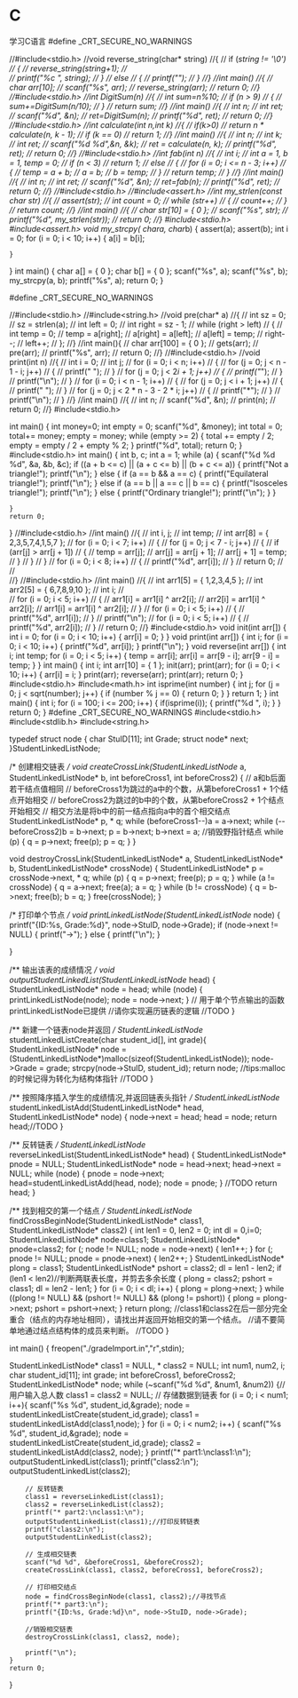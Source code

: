 # C
学习C语言
#define _CRT_SECURE_NO_WARNINGS

//#include<stdio.h>
//void reverse_string(char* string)
//{
//	if (*string != '\0')
//	{
//		reverse_string(string+1);
//	
//	printf("%c ", *string);
//	}
//	else
//	{
//		printf("");
//	}
//}
//int main()
//{
//	char arr[10];
//	scanf("%s", arr);
//	reverse_string(arr);
//	return 0;
//}
//#include<stdio.h>
//int DigitSum(n)
//{
//	int sum=n%10;
//	if (n > 9)
//	{
//		sum+=DigitSum(n/10);
//	}
//	return sum;
//}
//int main()
//{
//	int n;
//	int ret;
//	scanf("%d", &n);
//	ret=DigitSum(n);
//	printf("%d", ret);
//	return 0;
//}
//#include<stdio.h>
//int calculate(int n,int k)
//{
//	if(k>0)
//	return n * calculate(n, k - 1);
//	if (k == 0)
//		return 1;
//}
//int main()
//{
//	int n;
//	int k;
//	int ret;
//	scanf("%d %d",&n, &k);
//	ret = calculate(n, k);
//	printf("%d", ret);
//	return 0;
//}
//#include<stdio.h>
//int fab(int n)
//{
//	int i;
//	int a = 1, b = 1, temp = 0;
//	if (n < 3)
//		return 1;
//	else
//	{
//		for (i = 0; i <= n - 3; i++)
//		{
//			temp = a + b;
//			a = b;
//			b = temp;
//		}
//		return temp;
//	}
//}
//int main()
//{
//	int n;
//	int ret;
//	scanf("%d", &n);
//	ret=fab(n);
//	printf("%d", ret);
//	return 0;
//}
//#include<stdio.h>
//#include<assert.h>
//int my_strlen(const char* str)
//{
//	assert(str);
//	int count = 0;
//	while (*str++)
//	{
//		count++;
//	}
//	return count;
//}
//int main()
//{
//	char str[10] = { 0 };
//	scanf("%s", str);
//	printf("%d", my_strlen(str));
//	return 0;
//}
#include<stdio.h>
#include<assert.h>
void  my_strcpy( char*a, char*b)
{
	assert(a);
	assert(b);
	int i = 0;
	for (i = 0; i < 10; i++)
	{
		a[i] = b[i];

	}
}
int main()
{
	char a[] = { 0 };
	char b[] = { 0 };
	scanf("%s", a);
	scanf("%s", b);
	my_strcpy(a, b);
	printf("%s", a);
	return 0;
}

#define _CRT_SECURE_NO_WARNINGS

//#include<stdio.h>
//#include<string.h>
//void pre(char* a)
//{
//	int sz = 0;
//	sz = strlen(a);
//	int left = 0;
//	int right = sz - 1;
//	while (right > left)
//	{
//		int  temp = 0;
//		temp = a[right];
//		a[right] = a[left];
//		a[left] = temp;
//		right--;
//		left++;
//	};
//}
//int main(){
//	char arr[100] = { 0 };
//	gets(arr);
//	pre(arr);
//	printf("%s", arr);
//	return 0;
//}
//#include<stdio.h>
//void print(int n)
//{
//	int i = 0;
//	int j;
//	for (i = 0; i < n; i++)
//	{
//		for (j = 0; j < n - 1 - i; j++)
//		{
//			printf(" ");
//		}
//		for (j = 0; j < 2*i + 1; j++)
//		{
//			printf("*");
//		}
//		printf("\n");
//	}
//	for (i = 0; i < n - 1; i++)
//	{
//		for (j = 0; j < i + 1; j++)
//		{
//			printf(" ");
//		}
//		for (j = 0; j < 2 * n - 3 - 2 * i; j++)
//		{
//			printf("*");
//		}
//		printf("\n");
//	}
//}
//int main()
//{
//	int n;
//	scanf("%d", &n);
//	print(n);
//	return 0;
//}
#include<stdio.h>

int main()
{
	int money=0;
	int empty = 0;
	scanf("%d", &money);
	int total = 0;
	total+= money;
	empty = money;
	while (empty >= 2)
	{
		total += empty / 2;
		empty = empty / 2 + empty % 2;
	}
	printf("%d", total);
	return 0;
}
#include<stdio.h>
int main()
{
	int  b, c;
	int a = 1;
	while (a)
	{
		scanf("%d %d %d", &a, &b, &c);
		if ((a + b <= c) || (a + c <= b) || (b + c <= a))
		{
			printf("Not a triangle!");
			printf("\n");
		}
		else
		{
			if (a == b && a == c)
			{
				printf("Equilateral triangle!");
				printf("\n");
			}
			else if (a == b || a == c || b == c)
			{
				printf("Isosceles triangle!");
				printf("\n");
			}
			else 
			{
				printf("Ordinary triangle!");
				printf("\n");
			}
		}
		
	}
	return 0;
}
//#include<stdio.h>
//int main()
//{
//	int i, j;
//	int temp;
//	int arr[8] = { 2,3,5,7,4,1,5,7 };
//	for (i = 0; i < 7; i++)
//	{
//		for (j = 0; j < 7 - i; j++)
//		{
//			if (arr[j] > arr[j + 1])
//			{
//				temp = arr[j];
//				arr[j] = arr[j + 1];
//				arr[j + 1] = temp;
//			}
//		}
//	}
//	for (i = 0; i < 8; i++)
//	{
//		printf("%d", arr[i]);
//	}
//	return 0;
//
//		
//}
//#include<stdio.h>
//int main()
//{
//	int arr1[5] = { 1,2,3,4,5 };
//	int arr2[5] = { 6,7,8,9,10 };
//	int i;
//	
//	for (i = 0; i < 5; i++)
//	{
//		arr1[i] = arr1[i] ^ arr2[i];
//		arr2[i] = arr1[i] ^ arr2[i];
//		arr1[i] = arr1[i] ^ arr2[i];
//	}
//	for (i = 0; i < 5; i++)
//	{
//		printf("%d", arr1[i]);
//	}
//	printf("\n");
//	for (i = 0; i < 5; i++)
//	{
//		printf("%d", arr2[i]);
//	}
//	return 0;
//}
#include<stdio.h>
void init(int arr[])
{
	int i = 0;
	for (i = 0; i < 10; i++)
	{
		arr[i] = 0;
	}
}
void print(int arr[])
{
	int i;
	for (i = 0; i < 10; i++)
	{
		printf("%d", arr[i]);
	}
	printf("\n");
}
void reverse(int arr[])
{
	int i;
	int temp;
	for (i = 0; i < 5; i++)
	{
		temp = arr[i];
		arr[i] = arr[9 - i];
		arr[9 - i] = temp;
	}
}
int main()
{
	int i;
	int arr[10] = { 1 };
	init(arr);
	print(arr);
	for (i = 0; i < 10; i++)
	{
		arr[i] = i;
	}
	print(arr);
	reverse(arr);
	print(arr);
	return 0;
}
#include<stdio.h>
#include<math.h>
int  isprime(int number)
{
	int j;
	for (j = 0; j < sqrt(number); j++)
	{
		if (number % j == 0)
		{
			return 0;
		}
	}
	return 1;
}
int main()
{
	int i;
	for (i = 100; i <= 200; i++)
	{
		if(isprime(i));
		{
			printf("%d ", i);
		}
	}
	return 0;
}
#define _CRT_SECURE_NO_WARNINGS
#include<stdio.h>
#include<stdlib.h>
#include<string.h>

typedef struct node {
    char StuID[11];
    int Grade;
    struct node* next;
}StudentLinkedListNode;


/* 创建相交链表 */
void createCrossLink(StudentLinkedListNode* a, StudentLinkedListNode* b, int beforeCross1, int beforeCross2) {
    // a和b后面若干结点值相同
    // beforeCross1为跳过的a中的个数，从第beforeCross1 + 1个结点开始相交
    // beforeCross2为跳过的b中的个数，从第beforeCross2 + 1个结点开始相交
    // 相交方法是将b中的前一结点指向a中的首个相交结点
    StudentLinkedListNode* p, * q;
    while (beforeCross1--)a = a->next;
    while (--beforeCross2)b = b->next;
    p = b->next;
    b->next = a;
    //销毁野指针结点
    while (p) {
        q = p->next;
        free(p);
        p = q;
    }
}

void destroyCrossLink(StudentLinkedListNode* a, StudentLinkedListNode* b, StudentLinkedListNode* crossNode) {
    StudentLinkedListNode* p = crossNode->next, * q;
    while (p) {
        q = p->next;
        free(p);
        p = q;
    }
    while (a != crossNode) {
        q = a->next;
        free(a);
        a = q;
    }
    while (b != crossNode) {
        q = b->next;
        free(b);
        b = q;
    }
    free(crossNode);
}

/* 打印单个节点 */
void printLinkedListNode(StudentLinkedListNode* node) {
    printf("{ID:%s, Grade:%d}", node->StuID, node->Grade);
    if (node->next != NULL) {
        printf("->");
    }
    else {
        printf("\n");
    }

}

/** 输出该表的成绩情况 */
void outputStudentLinkedList(StudentLinkedListNode* head) {
    StudentLinkedListNode* node = head;
    while (node)
    {
        printLinkedListNode(node);
        node = node->next;
    }
    // 用于单个节点输出的函数printLinkedListNode已提供
    //请你实现遍历链表的逻辑
    //TODO
}


/** 新建一个链表node并返回 */
StudentLinkedListNode* studentLinkedListCreate(char student_id[], int grade){
    StudentLinkedListNode* node = (StudentLinkedListNode*)malloc(sizeof(StudentLinkedListNode));
         node->Grade = grade;
         strcpy(node->StuID, student_id);
    return node;
    //tips:malloc的时候记得为转化为结构体指针
    //TODO
}


/** 按照降序插入学生的成绩情况,并返回链表头指针 */
StudentLinkedListNode* studentLinkedListAdd(StudentLinkedListNode* head, StudentLinkedListNode* node) {
    node->next = head;
    head = node;
    return head;//TODO
}


/** 反转链表 */
StudentLinkedListNode* reverseLinkedList(StudentLinkedListNode* head) {
    StudentLinkedListNode* pnode = NULL;
    StudentLinkedListNode* node = head->next;
    head->next = NULL;
    while (node)
    {
        pnode = node->next;
        head=studentLinkedListAdd(head, node);
        node = pnode;
    }
    //TODO
    return head;
}

/** 找到相交的第一个结点 */
StudentLinkedListNode* findCrossBeginNode(StudentLinkedListNode* class1, StudentLinkedListNode* class2) {
    int len1 = 0, len2 = 0;
    int dl = 0,i=0;
    StudentLinkedListNode* node=class1;
    StudentLinkedListNode* pnode=class2;
    for (; node != NULL; node = node->next)
    {
        len1++;
    }
    for (; pnode != NULL; pnode = pnode->next)
    {
        len2++;
    }
    StudentLinkedListNode* plong = class1;
    StudentLinkedListNode* pshort = class2;
    dl = len1 - len2;
    if (len1 < len2)//判断两联表长度，并剪去多余长度 
    {
        plong = class2;
        pshort = class1;
        dl = len2 - len1;
    }
    for (i = 0; i < dl; i++)
    {
        plong = plong->next;
    }
    while ((plong != NULL) && (pshort != NULL) && (plong != pshort))
    {
        plong = plong->next;
        pshort = pshort->next;
    }
    return plong;
    //class1和class2在后一部分完全重合（结点的内存地址相同），请找出并返回开始相交的第一个结点。
    //请不要简单地通过结点结构体的成员来判断。
    //TODO
}

int main() {
	freopen("./gradeImport.in","r",stdin);

  StudentLinkedListNode* class1 = NULL, * class2 = NULL;
    int num1, num2, i;
    char student_id[11];
    int grade;
    int beforeCross1, beforeCross2;
    StudentLinkedListNode* node;
    while (~scanf("%d %d", &num1, &num2)) {//用户输入总人数 
        class1 = class2 = NULL;
        // 存储数据到链表
        for (i = 0; i < num1; i++){
            scanf("%s %d", student_id,&grade);
            node = studentLinkedListCreate(student_id,grade);
            class1 = studentLinkedListAdd(class1,node);
        }
        for (i = 0; i < num2; i++) {
            scanf("%s %d", student_id,&grade);
            node = studentLinkedListCreate(student_id,grade);
            class2 = studentLinkedListAdd(class2, node);
        }
        printf("* part1:\nclass1:\n");
        outputStudentLinkedList(class1);
        printf("class2:\n");
        outputStudentLinkedList(class2);

        // 反转链表
        class1 = reverseLinkedList(class1);
        class2 = reverseLinkedList(class2);
        printf("* part2:\nclass1:\n");
        outputStudentLinkedList(class1);//打印反转链表 
        printf("class2:\n");
        outputStudentLinkedList(class2);

        // 生成相交链表
        scanf("%d %d", &beforeCross1, &beforeCross2);
        createCrossLink(class1, class2, beforeCross1, beforeCross2);

        // 打印相交结点
        node = findCrossBeginNode(class1, class2);//寻找节点 
        printf("* part3:\n");
        printf("{ID:%s, Grade:%d}\n", node->StuID, node->Grade);

        //销毁相交链表
        destroyCrossLink(class1, class2, node);

        printf("\n");
    }
    return 0;
}

